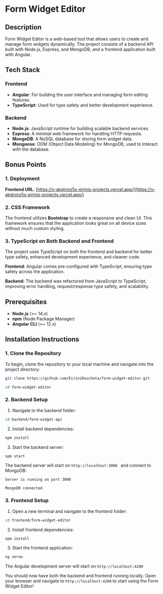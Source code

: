 # Form Widget Editor

## Description
Form Widget Editor is a web-based tool that allows users to create and manage form widgets dynamically. The project consists of a backend API built with Node.js, Express, and MongoDB, and a frontend application built with Angular.

## Tech Stack

### Frontend
- **Angular**: For building the user interface and managing form editing features.
- **TypeScript**: Used for type safety and better development experience.
  
### Backend
- **Node.js**: JavaScript runtime for building scalable backend services.
- **Express**: A minimal web framework for handling HTTP requests.
- **MongoDB**: A NoSQL database for storing form widget data.
- **Mongoose**: ODM (Object Data Modeling) for MongoDB, used to interact with the database.

## Bonus Points
 ### 1. Deployment

**Frontend URL**: [https://y-akglrmz5s-eirinis-projects.vercel.app/](https://y-akglrmz5s-eirinis-projects.vercel.app/)

### 2. CSS Framework

The frontend utilizes **Bootstrap** to create a responsive and clean UI. This framework ensures that the application looks great on all device sizes without much custom styling.

### 3. TypeScript on Both Backend and Frontend

The project uses TypeScript on both the frontend and backend for better type safety, enhanced development experience, and cleaner code.

**Frontend**: Angular comes pre-configured with TypeScript, ensuring type safety across the application.

**Backend**: The backend was refactored from JavaScript to TypeScript, improving error handling, request/response type safety, and scalability.

## Prerequisites
- **Node.js** (>= 14.x)
- **npm** (Node Package Manager)
- **Angular CLI** (>= 12.x)

## Installation Instructions

### 1. Clone the Repository
To begin, clone the repository to your local machine and navigate into the project directory:
```bash
git clone https://github.com/EiriniRouchota/form-widget-editor.git
```
```bash
cd form-widget-editor 
```
### 2. Backend Setup
 1. Navigate to the backend folder:
```bash
cd backend/form-widget-api

```
 2. Install backend dependencies:
```bash
npm install
```

 3. Start the backend server:
```bash
npm start
```

The backend server will start on ```http://localhost:3000 ``` and connect to MongoDB:

`Server is running on port 3000`

`MongoDB connected`

### 3. Frontend Setup

 1. Open a new terminal and navigate to the frontend folder:
```bash
cd frontend/form-widget-editor
```

2. Install frontend dependencies:
```bash
npm install
```
3. Start the frontend application:
```bash
ng serve
```

The Angular development server will start on `http://localhost:4200`

You should now have both the backend and frontend running locally. Open your browser and navigate to `http://localhost:4200` to start using the Form Widget Editor!

